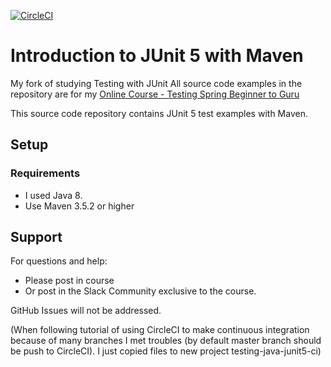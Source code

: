 [![CircleCI](https://circleci.com/gh/artshishkin/testing-java-junit5-ci.svg?style=svg)](https://circleci.com/gh/artshishkin/testing-java-junit5-ci)

# Introduction to JUnit 5 with Maven

My fork of studying Testing with JUnit 
All source code examples in the repository are for my [Online Course - Testing Spring Beginner to Guru](https://springframework.guru)

This source code repository contains JUnit 5 test examples with Maven.

## Setup
### Requirements
* I used Java 8.
* Use Maven 3.5.2 or higher

## Support
For questions and help:
* Please post in course
* Or post in the Slack Community exclusive to the course.

GitHub Issues will not be addressed.

(When following tutorial of using CircleCI to make continuous integration because of many branches I met troubles (by default master branch should be push to CircleCI). I just copied files to new project testing-java-junit5-ci)
